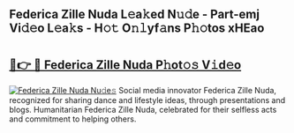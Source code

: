 ## Federica Zille Nuda L𝚎a𝚔ed N𝚞𝚍e - Part-emj Vi𝚍𝚎o L𝚎a𝚔s - H𝚘𝚝 O𝚗𝚕yf𝚊ns P𝚑𝚘tos xHEao

# <h2><a href="http://kfdunr.oniu.top/?m=Federica+Zille+Nuda">🔗👉 🔴 Federica Zille Nuda P𝚑ot𝚘𝚜 V𝚒d𝚎o</a></h2>

[![Federica Zille Nuda Nu𝚍e𝚜](https://i.imgur.com/0qMVB7G.gif)](http://kfdunr.oniu.top/?m=Federica+Zille+Nuda)
Social media innovator Federica Zille Nuda, recognized for sharing dance and lifestyle ideas, through presentations and blogs. Humanitarian Federica Zille Nuda, celebrated for their selfless acts and commitment to helping others.  

